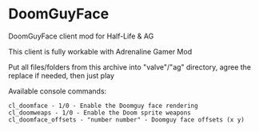 # DoomGuyFace

DoomGuyFace client mod for Half-Life & AG

This client is fully workable with Adrenaline Gamer Mod

Put all files/folders from this archive into "valve"/"ag" directory, agree the replace if needed, then just play

Available console commands:

	cl_doomface - 1/0 - Enable the Doomguy face rendering
	cl_doomweaps - 1/0 - Enable the Doom sprite weapons
	cl_doomface_offsets - "number number" - Doomguy face offsets (x y)
